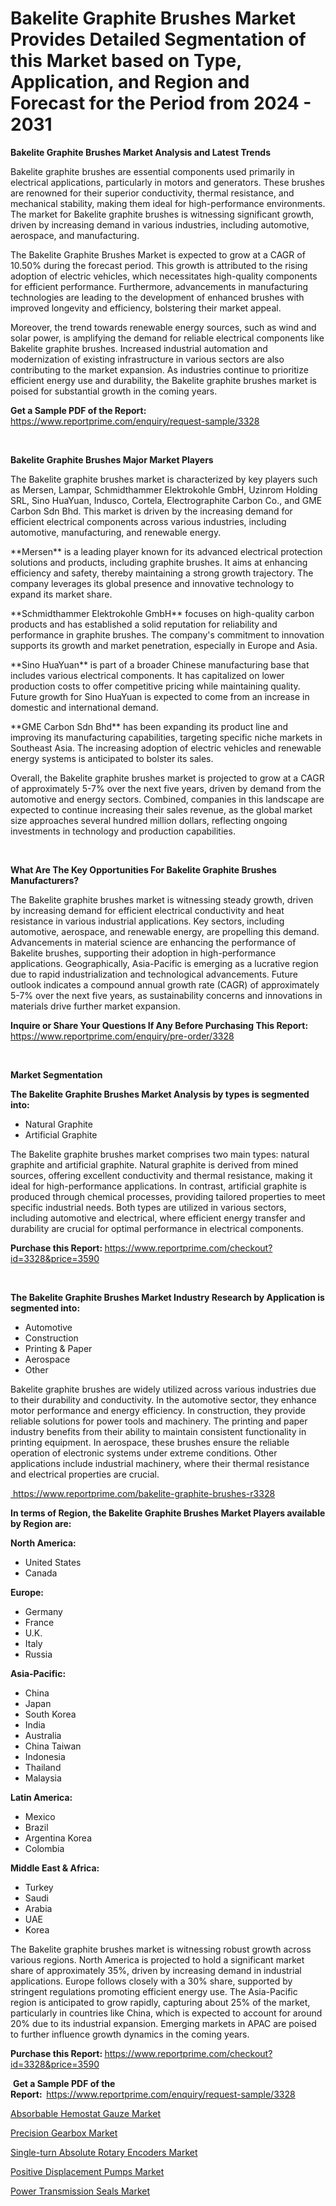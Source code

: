 <p><h1>Bakelite Graphite Brushes Market Provides Detailed Segmentation of this Market based on Type, Application, and Region and Forecast for the Period from 2024 - 2031</h1></p><p><strong>Bakelite Graphite Brushes Market Analysis and Latest Trends</strong></p>
<p><p>Bakelite graphite brushes are essential components used primarily in electrical applications, particularly in motors and generators. These brushes are renowned for their superior conductivity, thermal resistance, and mechanical stability, making them ideal for high-performance environments. The market for Bakelite graphite brushes is witnessing significant growth, driven by increasing demand in various industries, including automotive, aerospace, and manufacturing.</p><p>The Bakelite Graphite Brushes Market is expected to grow at a CAGR of 10.50% during the forecast period. This growth is attributed to the rising adoption of electric vehicles, which necessitates high-quality components for efficient performance. Furthermore, advancements in manufacturing technologies are leading to the development of enhanced brushes with improved longevity and efficiency, bolstering their market appeal.</p><p>Moreover, the trend towards renewable energy sources, such as wind and solar power, is amplifying the demand for reliable electrical components like Bakelite graphite brushes. Increased industrial automation and modernization of existing infrastructure in various sectors are also contributing to the market expansion. As industries continue to prioritize efficient energy use and durability, the Bakelite graphite brushes market is poised for substantial growth in the coming years.</p></p>
<p><strong>Get a Sample PDF of the Report:&nbsp;</strong> <a href="https://www.reportprime.com/enquiry/request-sample/3328">https://www.reportprime.com/enquiry/request-sample/3328</a></p>
<p>&nbsp;</p>
<p><strong>Bakelite Graphite Brushes Major Market Players</strong></p>
<p><p>The Bakelite graphite brushes market is characterized by key players such as Mersen, Lampar, Schmidthammer Elektrokohle GmbH, Uzinrom Holding SRL, Sino HuaYuan, Indusco, Cortela, Electrographite Carbon Co., and GME Carbon Sdn Bhd. This market is driven by the increasing demand for efficient electrical components across various industries, including automotive, manufacturing, and renewable energy.</p><p>**Mersen** is a leading player known for its advanced electrical protection solutions and products, including graphite brushes. It aims at enhancing efficiency and safety, thereby maintaining a strong growth trajectory. The company leverages its global presence and innovative technology to expand its market share.</p><p>**Schmidthammer Elektrokohle GmbH** focuses on high-quality carbon products and has established a solid reputation for reliability and performance in graphite brushes. The company's commitment to innovation supports its growth and market penetration, especially in Europe and Asia.</p><p>**Sino HuaYuan** is part of a broader Chinese manufacturing base that includes various electrical components. It has capitalized on lower production costs to offer competitive pricing while maintaining quality. Future growth for Sino HuaYuan is expected to come from an increase in domestic and international demand.</p><p>**GME Carbon Sdn Bhd** has been expanding its product line and improving its manufacturing capabilities, targeting specific niche markets in Southeast Asia. The increasing adoption of electric vehicles and renewable energy systems is anticipated to bolster its sales.</p><p>Overall, the Bakelite graphite brushes market is projected to grow at a CAGR of approximately 5-7% over the next five years, driven by demand from the automotive and energy sectors. Combined, companies in this landscape are expected to continue increasing their sales revenue, as the global market size approaches several hundred million dollars, reflecting ongoing investments in technology and production capabilities.</p></p>
<p>&nbsp;</p>
<p><strong>What Are The Key Opportunities For Bakelite Graphite Brushes Manufacturers?</strong></p>
<p><p>The Bakelite graphite brushes market is witnessing steady growth, driven by increasing demand for efficient electrical conductivity and heat resistance in various industrial applications. Key sectors, including automotive, aerospace, and renewable energy, are propelling this demand. Advancements in material science are enhancing the performance of Bakelite brushes, supporting their adoption in high-performance applications. Geographically, Asia-Pacific is emerging as a lucrative region due to rapid industrialization and technological advancements. Future outlook indicates a compound annual growth rate (CAGR) of approximately 5-7% over the next five years, as sustainability concerns and innovations in materials drive further market expansion.</p></p>
<p><strong>Inquire or Share Your Questions If Any Before Purchasing This Report:</strong> <a href="https://www.reportprime.com/enquiry/pre-order/3328">https://www.reportprime.com/enquiry/pre-order/3328</a></p>
<p>&nbsp;</p>
<p><strong>Market Segmentation</strong></p>
<p><strong>The Bakelite Graphite Brushes Market Analysis by types is segmented into:</strong></p>
<p><ul><li>Natural Graphite</li><li>Artificial Graphite</li></ul></p>
<p><p>The Bakelite graphite brushes market comprises two main types: natural graphite and artificial graphite. Natural graphite is derived from mined sources, offering excellent conductivity and thermal resistance, making it ideal for high-performance applications. In contrast, artificial graphite is produced through chemical processes, providing tailored properties to meet specific industrial needs. Both types are utilized in various sectors, including automotive and electrical, where efficient energy transfer and durability are crucial for optimal performance in electrical components.</p></p>
<p><strong>Purchase this Report:&nbsp;</strong><a href="https://www.reportprime.com/checkout?id=3328&price=3590">https://www.reportprime.com/checkout?id=3328&price=3590</a></p>
<p>&nbsp;</p>
<p><strong>The Bakelite Graphite Brushes Market Industry Research by Application is segmented into:</strong></p>
<p><ul><li>Automotive</li><li>Construction</li><li>Printing & Paper</li><li>Aerospace</li><li>Other</li></ul></p>
<p><p>Bakelite graphite brushes are widely utilized across various industries due to their durability and conductivity. In the automotive sector, they enhance motor performance and energy efficiency. In construction, they provide reliable solutions for power tools and machinery. The printing and paper industry benefits from their ability to maintain consistent functionality in printing equipment. In aerospace, these brushes ensure the reliable operation of electronic systems under extreme conditions. Other applications include industrial machinery, where their thermal resistance and electrical properties are crucial.</p></p>
<p><a href="https://www.reportprime.com/bakelite-graphite-brushes-r3328">&nbsp;https://www.reportprime.com/bakelite-graphite-brushes-r3328</a></p>
<p><strong>In terms of Region, the Bakelite Graphite Brushes Market Players available by Region are:</strong></p>
<p>
    <p> <strong> North America: </strong>
        <ul>
            <li>United States</li>
            <li>Canada</li>
        </ul>
        </p> 
    <p> <strong> Europe: </strong>
        <ul>
            <li>Germany</li>
            <li>France</li>
            <li>U.K.</li>
            <li>Italy</li>
            <li>Russia</li>
        </ul>
        </p> 
    <p> <strong> Asia-Pacific: </strong>
        <ul>
            <li>China</li>
            <li>Japan</li>
            <li>South Korea</li>
            <li>India</li>
            <li>Australia</li>
            <li>China Taiwan</li>
            <li>Indonesia</li>
            <li>Thailand</li>
            <li>Malaysia</li>
        </ul>
        </p> 
    <p> <strong> Latin America: </strong>
        <ul>
            <li>Mexico</li>
            <li>Brazil</li>
            <li>Argentina Korea</li>
            <li>Colombia</li>
        </ul>
        </p> 
    <p> <strong> Middle East & Africa: </strong>
        <ul>
            <li>Turkey</li>
            <li>Saudi</li>
            <li>Arabia</li>
            <li>UAE</li>
            <li>Korea</li>
        </ul>
    </p>
    </p>
<p><p>The Bakelite graphite brushes market is witnessing robust growth across various regions. North America is projected to hold a significant market share of approximately 35%, driven by increasing demand in industrial applications. Europe follows closely with a 30% share, supported by stringent regulations promoting efficient energy use. The Asia-Pacific region is anticipated to grow rapidly, capturing about 25% of the market, particularly in countries like China, which is expected to account for around 20% due to its industrial expansion. Emerging markets in APAC are poised to further influence growth dynamics in the coming years.</p></p>
<p><strong>Purchase this Report: </strong><a href="https://www.reportprime.com/checkout?id=3328&price=3590">https://www.reportprime.com/checkout?id=3328&price=3590</a></p>
<p>&nbsp;<strong>Get a Sample PDF of the Report:&nbsp;&nbsp;</strong><a href="https://www.reportprime.com/enquiry/request-sample/3328">https://www.reportprime.com/enquiry/request-sample/3328</a></p>
<p><strong></strong></p>
<p><p><a href="https://issuu.com/reportprime-2/docs/absorbable-hemostat-gauze-market-si_95d39c15f3e6ac">Absorbable Hemostat Gauze Market</a></p><p><a href="https://www.linkedin.com/pulse/what-emerging-market-trends-precision-gearbox-detailed-3z6tf?trackingId=6KUv4gBpSua%2BRegAWy596A%3D%3D">Precision Gearbox Market</a></p><p><a href="https://issuu.com/reportprime-2/docs/single-turn-absolute-rotary-encoder_5f51d0f5975771">Single-turn Absolute Rotary Encoders Market</a></p><p><a href="https://www.linkedin.com/pulse/positive-displacement-pumps-market-size-type-reciprocating-pumpsrotary-jby1f?trackingId=hehdgP7dTbK8Likkguva1Q%3D%3D">Positive Displacement Pumps Market</a></p><p><a href="https://www.linkedin.com/pulse/power-transmission-seals-market-insights-products-regional-analysis-jfdhf?trackingId=S3bugAjRSDSa6piHbmcQXA%3D%3D">Power Transmission Seals Market</a></p></p>